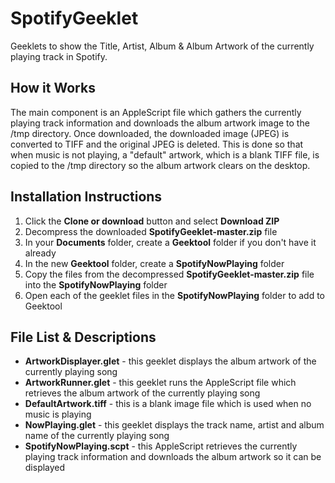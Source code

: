 # SpotifyGeeklet
Geeklets to show the Title, Artist, Album &amp; Album Artwork of the currently playing track in Spotify.

## How it Works
The main component is an AppleScript file which gathers the currently playing track information and downloads the album artwork image to the /tmp directory.  Once downloaded, the downloaded image (JPEG) is converted to TIFF and the original JPEG is deleted.  This is done so that when music is not playing, a "default" artwork, which is a blank TIFF file, is copied to the /tmp directory so the album artwork clears on the desktop.

## Installation Instructions
1. Click the **Clone or download** button and select **Download ZIP**
2. Decompress the downloaded **SpotifyGeeklet-master.zip** file
3. In your **Documents** folder, create a **Geektool** folder if you don't have it already
4. In the new **Geektool** folder, create a **SpotifyNowPlaying** folder
5. Copy the files from the decompressed **SpotifyGeeklet-master.zip** file into the **SpotifyNowPlaying** folder
6. Open each of the geeklet files in the **SpotifyNowPlaying** folder to add to Geektool

## File List & Descriptions
- **ArtworkDisplayer.glet** - this geeklet displays the album artwork of the currently playing song
- **ArtworkRunner.glet** - this geeklet runs the AppleScript file which retrieves the album artwork of the currently playing song
- **DefaultArtwork.tiff** - this is a blank image file which is used when no music is playing
- **NowPlaying.glet** - this geeklet displays the track name, artist and album name of the currently playing song
- **SpotifyNowPlaying.scpt** - this AppleScript retrieves the currently playing track information and downloads the album artwork so it can be displayed
